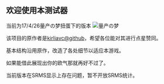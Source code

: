 ## 欢迎使用本测试器 
当前为17/4/26量产の梦扭蛋下的版本
 ![量产の梦](https://palaeoid-bruh.github.io/GCDORO/main.PNG)
 
该项目的原作者是[kirliavc@github](https://github.com/kirliavc/test_simulator)，希望各位能对其进行点星赞同。

基本结构沿用原作，改造了各处细节以适应本游戏。

如果能借此展现出你的欧气那就再好不过了。

当前版本在SRMS显示上存在问题，暂不开放SRMS统计。
